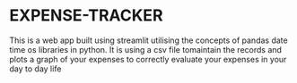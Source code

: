 # EXPENSE-TRACKER
This is a web app built using streamlit utilising the concepts of pandas date time os libraries in python.
It is using a csv file tomaintain the records and plots a graph of your expenses to correctly evaluate your expenses in your day to day life
